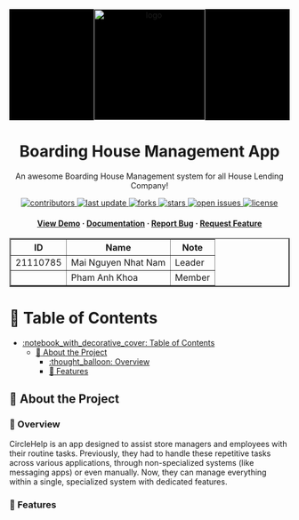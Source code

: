 <div align="center">

<div align="center" style="background-color: black;">
  <img src="" alt="logo" width="200" height="auto" />
</div>
  <h1>Boarding House Management App</h1>

<p>
    An awesome Boarding House Management system for all House Lending Company! 
  </p>


<!-- Badges -->
<p>
  <a href="https://github.com/Louis3797/awesome-readme-template/graphs/contributors">
    <img src="https://img.shields.io/github/contributors/NamSellsFish/circle-help" alt="contributors" />
  </a>
  <a href="">
    <img src="https://img.shields.io/github/last-commit/NamSellsFish/circle-help" alt="last update" />
  </a>
  <a href="https://github.com/NamSellsFish/circle-help/network/members">
    <img src="https://img.shields.io/github/forks/NamSellsFish/circle-help" alt="forks" />
  </a>
  <a href="https://github.com/NamSellsFish/circle-help/stargazers">
    <img src="https://img.shields.io/github/stars/NamSellsFish/circle-help" alt="stars" />
  </a>
  <a href="https://github.com/NamSellsFish/circle-help/issues/">
    <img src="https://img.shields.io/github/issues/NamSellsFish/circle-help" alt="open issues" />
  </a>
  <a href="https://github.com/NamSellsFish/circle-help/blob/master/LICENSE">
    <img src="https://img.shields.io/github/license/NamSellsFish/circle-help.svg" alt="license" />
  </a>
</p>


<h4>
    <a href="">View Demo</a>
  <span> · </span>
    <a href="https://github.com/NamSellsFish/circle-help/blob/main/readme.md">Documentation</a>
  <span> · </span>
    <a href="https://github.com/NamSellsFish/circle-help/issues">Report Bug</a>
  <span> · </span>
    <a href="https://github.com/NamSellsFish/circle-help/issues">Request Feature</a>
  </h4>
</div>

<!-- Members -->
<div align="center">
<table border="2">
        <tr>
            <th>ID</th>
            <th>Name</th>
            <th>Note</th>
        </tr>
        <tr>
            <td>21110785</td>
            <td>Mai Nguyen Nhat Nam</td>
            <td>Leader</td>
        </tr>
        <tr>
            <td></td>
            <td>Pham Anh Khoa</td>
            <td>Member</td>
        </tr>
</table>
</div>

<!-- Table of Contents -->

# :notebook_with_decorative_cover: Table of Contents

- [:notebook\_with\_decorative\_cover: Table of Contents](#notebook_with_decorative_cover-table-of-contents)
  - [:star2: About the Project](#star2-about-the-project)
    - [:thought\_balloon: Overview](#thought_balloon-overview)
    - [:dart: Features](#dart-features)

<!-- About the Project -->

## :star2: About the Project

### :thought_balloon: Overview
CircleHelp is an app designed to assist store managers and employees with their routine tasks. Previously, they had to handle these repetitive tasks across various applications, through non-specialized systems (like messaging apps) or even manually. Now, they can manage everything within a single, specialized system with dedicated features.
### :dart: Features